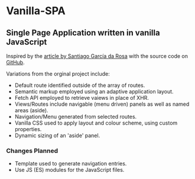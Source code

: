 # Vanilla-SPA

## Single Page Application written in vanilla JavaScript

Inspired by the [article by Santiago García da Rosa](https://medium.com/frontend-fun/js-vanilla-script-spa-1b29b43ea475) with the source code on [GitHub](https://github.com/SantiagoGdaR/vanilla-spa).

Variations from the orginal project include:

- Default route identified outside of the array of routes.
- Semantic markup employed using an adaptive application layout.
- Fetch API employed to retrieve vaiews in place of XHR.
- Views/Routes include navigable (menu driven) panels as well as named areas (aside).
- Navigation/Menu generated from selected routes.
- Vanilla CSS used to apply layout and colour scheme, using custom properties.
- Dynamic sizing of an 'aside' panel.

### Changes Planned

- Template used to generate navigation entries.
- Use JS (ES) modules for the JavaScript files.
